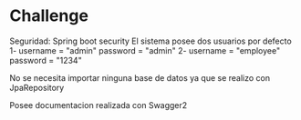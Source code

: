# Challenge

Seguridad: Spring boot security 
El sistema posee dos usuarios por defecto
1- username = "admin" password = "admin"
2- username = "employee" password  = "1234"

No se necesita importar ninguna base de datos ya que se realizo con JpaRepository

Posee documentacion realizada con Swagger2
